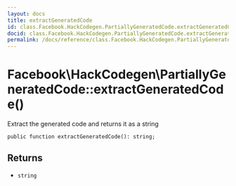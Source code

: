 ```yaml
---
layout: docs
title: extractGeneratedCode
id: class.Facebook.HackCodegen.PartiallyGeneratedCode.extractGeneratedCode
docid: class.Facebook.HackCodegen.PartiallyGeneratedCode.extractGeneratedCode
permalink: /docs/reference/class.Facebook.HackCodegen.PartiallyGeneratedCode.extractGeneratedCode.md
---
```

# Facebook\\HackCodegen\\PartiallyGeneratedCode::extractGeneratedCode()




Extract the generated code and returns it as a string




``` Hack
public function extractGeneratedCode(): string;
```




## Returns




- ` string `